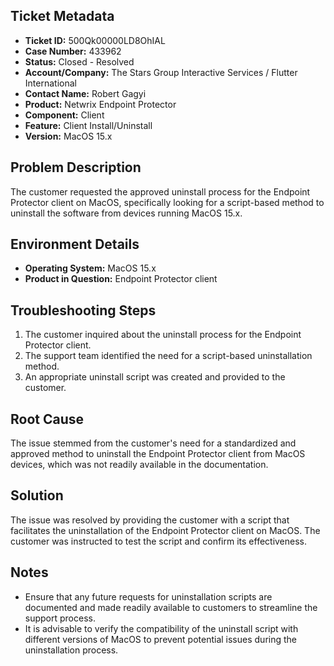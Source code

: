 ## Ticket Metadata
- **Ticket ID:** 500Qk00000LD8OhIAL
- **Case Number:** 433962
- **Status:** Closed - Resolved
- **Account/Company:** The Stars Group Interactive Services / Flutter International
- **Contact Name:** Robert Gagyi
- **Product:** Netwrix Endpoint Protector
- **Component:** Client
- **Feature:** Client Install/Uninstall
- **Version:** MacOS 15.x

## Problem Description
The customer requested the approved uninstall process for the Endpoint Protector client on MacOS, specifically looking for a script-based method to uninstall the software from devices running MacOS 15.x.

## Environment Details
- **Operating System:** MacOS 15.x
- **Product in Question:** Endpoint Protector client

## Troubleshooting Steps
1. The customer inquired about the uninstall process for the Endpoint Protector client.
2. The support team identified the need for a script-based uninstallation method.
3. An appropriate uninstall script was created and provided to the customer.

## Root Cause
The issue stemmed from the customer's need for a standardized and approved method to uninstall the Endpoint Protector client from MacOS devices, which was not readily available in the documentation.

## Solution
The issue was resolved by providing the customer with a script that facilitates the uninstallation of the Endpoint Protector client on MacOS. The customer was instructed to test the script and confirm its effectiveness.

## Notes
- Ensure that any future requests for uninstallation scripts are documented and made readily available to customers to streamline the support process.
- It is advisable to verify the compatibility of the uninstall script with different versions of MacOS to prevent potential issues during the uninstallation process.